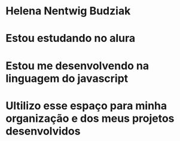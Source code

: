 # Helena Nentwig Budziak

# Estou estudando no alura 

# Estou me desenvolvendo na linguagem do javascript

 # Ultilizo esse espaço para minha organização e dos meus projetos desenvolvidos
